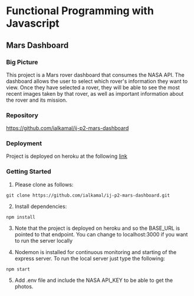 # Functional Programming with Javascript

## Mars Dashboard

### Big Picture

This project is a Mars rover dashboard that consumes the NASA API. The dashboard allows the user to select which rover's information they want to view. Once they have selected a rover, they will be able to see the most recent images taken by that rover, as well as important information about the rover and its mission.

### Repository

https://github.com/ialkamal/ij-p2-mars-dashboard

### Deployment

Project is deployed on heroku at the following <a href="https://mars-rover-ialkamal.herokuapp.com/">link</a>

### Getting Started

1. Please clone as follows:

`git clone https://github.com/ialkamal/ij-p2-mars-dashboard.git`

2. Install dependencies:

`npm install`

3. Note that the project is deployed on heroku and so the BASE_URL is pointed to that endpoint. You can change to localhost:3000 if you want to run the server locally

4. Nodemon is installed for continuous monitoring and starting of the express server. To run the local server just type the following:

`npm start`

5. Add .env file and include the NASA API_KEY to be able to get the photos.
